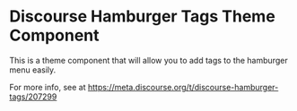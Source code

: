 # Discourse Hamburger Tags Theme Component

This is a theme component that will allow you to add tags to the hamburger menu easily.

For more info, see at https://meta.discourse.org/t/discourse-hamburger-tags/207299
